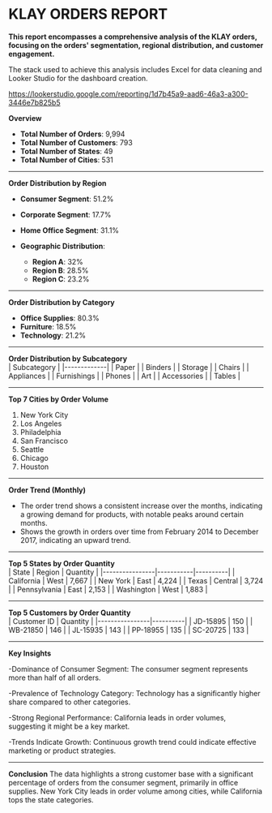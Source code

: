 
# KLAY ORDERS REPORT

**This report encompasses a comprehensive analysis of the KLAY orders, focusing on the orders' segmentation, regional distribution, and customer engagement.**

The stack used to achieve this analysis includes Excel for data cleaning and Looker Studio for the dashboard creation.

https://lookerstudio.google.com/reporting/1d7b45a9-aad6-46a3-a300-3446e7b825b5

**Overview**
- **Total Number of Orders**: 9,994
- **Total Number of Customers**: 793
- **Total Number of States**: 49
- **Total Number of Cities**: 531

---

**Order Distribution by Region**
- **Consumer Segment**: 51.2%
- **Corporate Segment**: 17.7%
- **Home Office Segment**: 31.1%
  
- **Geographic Distribution**:
  - **Region A**: 32%
  - **Region B**: 28.5%
  - **Region C**: 23.2%
  
---

**Order Distribution by Category**
- **Office Supplies**: 80.3%
- **Furniture**: 18.5%
- **Technology**: 21.2%

---

**Order Distribution by Subcategory**  
| Subcategory | 
|-------------|
| Paper       | 
| Binders     | 
| Storage     | 
| Chairs      | 
| Appliances  | 
| Furnishings | 
| Phones      | 
| Art         | 
| Accessories |
| Tables      |

---

**Top 7 Cities by Order Volume**
1. New York City
2. Los Angeles
3. Philadelphia
4. San Francisco
5. Seattle
6. Chicago
7. Houston

---

**Order Trend (Monthly)**
- The order trend shows a consistent increase over the months, indicating a growing demand for products, with notable peaks around certain months.
- Shows the growth in orders over time from February 2014 to December 2017, indicating an upward trend.

---

**Top 5 States by Order Quantity**  
| State          | Region    | Quantity |
|----------------|-----------|----------|
| California     | West      | 7,667    |
| New York       | East      | 4,224    |
| Texas          | Central   | 3,724    |
| Pennsylvania   | East      | 2,153    |
| Washington     | West      | 1,883    |

---

**Top 5 Customers by Order Quantity**  
| Customer ID    | Quantity |
|----------------|----------|
| JD-15895       | 150      |
| WB-21850       | 146      |
| JL-15935       | 143      |
| PP-18955       | 135      |
| SC-20725       | 133      |

---

**Key Insights**

-Dominance of Consumer Segment: The consumer segment represents more than half of all orders.

-Prevalence of Technology Category: Technology has a significantly higher share compared to other categories.

-Strong Regional Performance: California leads in order volumes, suggesting it might be a key market.

-Trends Indicate Growth: Continuous growth trend could indicate effective marketing or product strategies.

---

**Conclusion**
The data highlights a strong customer base with a significant percentage of orders from the consumer segment, primarily in office supplies. 
New York City leads in order volume among cities, while California tops the state categories.
